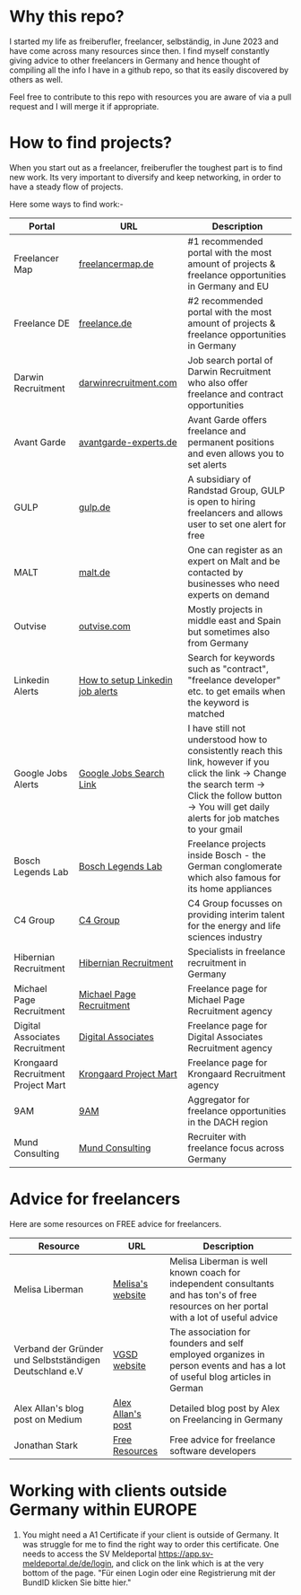 # Why this repo?

I started my life as freiberufler, freelancer, selbständig, in June 2023 and have come across many resources since then.
I find myself constantly giving advice to other freelancers in Germany and hence thought of compiling all the info I have in a github repo, so that its easily discovered by others as well.

Feel free to contribute to this repo with resources you are aware of via a pull request and I will merge it if appropriate.

# How to find projects?

When you start out as a freelancer, freiberufler the toughest part is to find new work. Its very important to diversify and keep networking, in order to have a steady flow of projects.

Here some ways to find work:-

| Portal               | URL                                                                                     | Description                                                                                                            |
|----------------------|-----------------------------------------------------------------------------------------|------------------------------------------------------------------------------------------------------------------------|
| Freelancer Map       | [freelancermap.de](https://www.freelancermap.de)                                         | #1 recommended portal with the most amount of projects & freelance opportunities in Germany and EU                     |
| Freelance DE         | [freelance.de](https://www.freelance.de)                                                 | #2 recommended portal with the most amount of projects & freelance opportunities in Germany                            |
| Darwin Recruitment   | [darwinrecruitment.com](https://www.darwinrecruitment.com/search-jobs/?_country=germany&_location=contract) | Job search portal of Darwin Recruitment who also offer freelance and contract opportunities                           |
| Avant Garde          | [avantgarde-experts.de](https://www.avantgarde-experts.de/de/jobangebote/)               | Avant Garde offers freelance and permanent positions and even allows you to set alerts                                 |
| GULP                 | [gulp.de](https://www.gulp.de)                                                           | A subsidiary of Randstad Group, GULP is open to hiring freelancers and allows user to set one alert for free            |
| MALT                 | [malt.de](https://www.malt.de)                                                           | One can register as an expert on Malt and be contacted by businesses who need experts on demand                        |
| Outvise                 | [outvise.com](https://www.outvise.com)                                                           | Mostly projects in middle east and Spain but sometimes also from Germany                       |
| Linkedin Alerts                 | [How to setup Linkedin job alerts](https://www.linkedin.com/help/linkedin/answer/a511279)                                                           | Search for keywords such as "contract", "freelance developer" etc. to get emails when the keyword is matched                     |
| Google Jobs Alerts                 | [Google Jobs Search Link](https://www.google.de/search?q=freiberufler&sca_esv=eeb7227c5a3e2591&gl=DE&udm=8&biw=1440&bih=737&sxsrf=ADLYWIKks4JXluZds4gwhXDHdnfGiopb-w%3A1716308081175&ei=cchMZumpCsKAxc8PwLuD6AE&ved=0ahUKEwippoPskZ-GAxVCQPEDHcDdAB0Q4dUDCBA&uact=5&oq=freiberufler&gs_lp=Egxnd3Mtd2l6LXNlcnAiDGZyZWliZXJ1ZmxlcjIKEAAYgAQYFBiHAjIFEAAYgAQyBRAAGIAEMgUQABiABDIFEAAYgAQyBRAAGIAEMgUQABiABDIFEAAYgAQyBRAAGIAEMgUQABiABEikElCfA1iBD3ABeACQAQCYAXugAfsKqgEDOC42uAEDyAEA-AEBmAIDoALrAcICBxAjGCcYrgLCAggQABiABBiiBMICBxAjGLACGCeYAwCIBgGSBwMxLjKgB49K&sclient=gws-wiz-serp&jbr=sep:0)                                                          | I have still not understood how to consistently reach this link, however if you click the link -> Change the search term -> Click the follow button -> You will get daily alerts for job matches to your gmail                   |
| Bosch Legends Lab                 | [Bosch Legends Lab](https://boschlegendslab.com/)                            | Freelance projects inside Bosch - the German conglomerate which also famous for its home appliances                  |
| C4 Group               | [C4 Group](https://c4-group.zohorecruit.eu/jobs/Careers)                            | C4 Group focusses on providing interim talent for the energy and life sciences industry               |
| Hibernian Recruitment              | [Hibernian Recruitment](https://www.hibernian-recruitment.com/type/freelance/)                            | Specialists in freelance recruitment in Germany              |
| Michael Page Recruitment              | [Michael Page Recruitment](https://www.michaelpage.de/jobs/interim/information-technology)                            | Freelance page for Michael Page Recruitment agency              |
| Digital Associates Recruitment              | [Digital Associates](https://digitalassociates.de/karriere/current-projects/)                            | Freelance page for Digital Associates Recruitment agency              |
| Krongaard Recruitment Project Mart              | [Krongaard Project Mart](https://www.krongaard.de/experts/projektmarkt)                            | Freelance page for Krongaard Recruitment agency              |
| 9AM              | [9AM](https://www.9am.works/freelancer)                            | Aggregator for freelance opportunities in the DACH region            |
| Mund Consulting            | [Mund Consulting](https://www.mund-consulting.de/erstklassige-jobs/)                            | Recruiter with freelance focus across Germany            |


# Advice for freelancers
Here are some resources on FREE advice for freelancers.

| Resource               | URL                                                                                     | Description                                                                                                            |
|----------------------|-----------------------------------------------------------------------------------------|------------------------------------------------------------------------------------------------------------------------|
| Melisa Liberman       | [Melisa's website](https://www.melisaliberman.com/)                                         | Melisa Liberman is well known coach for independent consultants and has ton's of free resources on her portal with a lot of useful advice                    |
| Verband der Gründer und Selbstständigen Deutschland e.V         | [VGSD website](https://www.vgsd.de/)                                                 | The association for founders and self employed organizes in person events and has a lot of useful blog articles in German    |
| Alex Allan's blog post on Medium      | [Alex Allan's post](https://medium.com/@alexjallan/being-a-freelancer-in-germany-35106de18411)                                                 | Detailed blog post by Alex on Freelancing in Germany |
| Jonathan Stark   | [Free Resources](https://jonathanstark.com/free)                                                 | Free advice for freelance software developers|   


# Working with clients outside Germany within EUROPE

1. You might need a A1 Certificate if your client is outside of Germany. It was struggle for me to find the right way to order this certificate.
   One needs to access the SV Meldeportal https://app.sv-meldeportal.de/de/login, and click on the link which is at the very bottom of the page.
   "Für einen Login oder eine Registrierung mit der BundID klicken Sie bitte hier."

